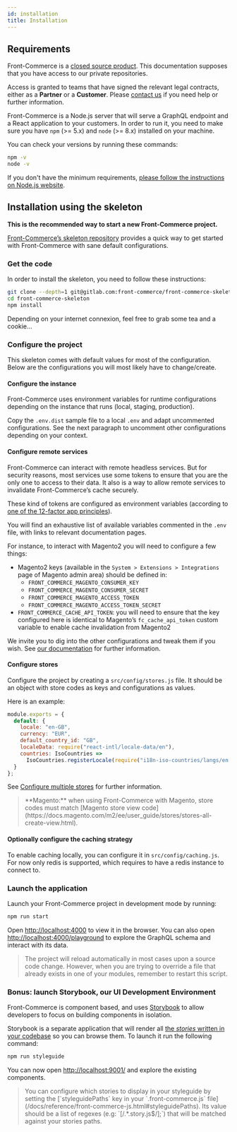 ```yaml
---
id: installation
title: Installation
---
```


## Requirements

Front-Commerce is a [closed source product](/license.html). This documentation
supposes that you have access to our private repositories.

Access is granted to teams that have signed the relevant legal contracts, either
as a **Partner** or a **Customer**. Please
[contact us](mailto:contact@front-commerce.com) if you need help or further
information.

Front-Commerce is a Node.js server that will serve a GraphQL endpoint and a
React application to your customers. In order to run it, you need to make sure
you have `npm` (>= 5.x) and `node` (>= 8.x) installed on your machine.

You can check your versions by running these commands:

```bash
npm -v
node -v
```

If you don't have the minimum requirements,
[please follow the instructions on Node.js website](https://nodejs.org/).

## Installation using the skeleton

**This is the recommended way to start a new Front-Commerce project.**

[Front-Commerce’s skeleton repository](https://gitlab.com/front-commerce/front-commerce-skeleton) provides a quick way to get started with
Front-Commerce with sane default configurations.

### Get the code

In order to install the skeleton, you need to follow these instructions:

```bash
git clone --depth=1 git@gitlab.com:front-commerce/front-commerce-skeleton.git
cd front-commerce-skeleton
npm install
```

Depending on your internet connexion, feel free to grab some tea and a cookie…

### Configure the project

This skeleton comes with default values for most of the configuration. Below are
the configurations you will most likely have to change/create.

#### Configure the instance

Front-Commerce uses environment variables for runtime configurations depending
on the instance that runs (local, staging, production).

Copy the `.env.dist` sample file to a local `.env` and adapt uncommented configurations.
See the next paragraph to uncomment other configurations depending on your context.

#### Configure remote services

Front-Commerce can interact with remote headless services. But for security
reasons, most services use some tokens to ensure that you are the only one to
access to their data. It also is a way to allow remote services to invalidate
Front-Commerce’s cache securely.

These kind of tokens are configured as environment variables
(according to [one of the 12-factor app principles](https://12factor.net/config)).

You will find an exhaustive list of available variables commented in the `.env` file,
with links to relevant documentation pages.

For instance, to interact with Magento2 you will need to configure a few things:

- Magento2 keys (available in the `System > Extensions > Integrations` page of
  Magento admin area) should be defined in:
  - `FRONT_COMMERCE_MAGENTO_CONSUMER_KEY`
  - `FRONT_COMMERCE_MAGENTO_CONSUMER_SECRET`
  - `FRONT_COMMERCE_MAGENTO_ACCESS_TOKEN`
  - `FRONT_COMMERCE_MAGENTO_ACCESS_TOKEN_SECRET`
- `FRONT_COMMERCE_CACHE_API_TOKEN`: you will need to ensure that the key
  configured here is identical to Magento’s `fc_cache_api_token` custom variable
  to enable cache invalidation from Magento2

We invite you to dig into the other configurations and tweak them if you wish.
See [our documentation](/docs/reference/environment-variables.html#Remote-services-configuration) for further information.

#### Configure stores

Configure the project by creating a `src/config/stores.js` file. It should be an
object with store codes as keys and configurations as values.

Here is an example:

```js
module.exports = {
  default: {
    locale: "en-GB",
    currency: "EUR",
    default_country_id: "GB",
    localeData: require("react-intl/locale-data/en"),
    countries: IsoCountries =>
      IsoCountries.registerLocale(require("i18n-iso-countries/langs/en.json"))
  }
};
```

See [Configure multiple stores](/docs/advanced/production-ready/multistore.html) for further information.

<blockquote class="info">
**Magento:** when using Front-Commerce with Magento, store codes
must match [Magento store view code](https://docs.magento.com/m2/ee/user_guide/stores/stores-all-create-view.html).
</blockquote>

#### Optionally configure the caching strategy

To enable caching locally, you can configure it in `src/config/caching.js`. For now
only redis is supported, which requires to have a redis instance to connect to.

<!-- TODO See [our caching section](#TODO) to know more about caching in the GraphQL middleware. -->

### Launch the application

Launch your Front-Commerce project in development mode by running:

```sh
npm run start
```

Open [http://localhost:4000](http://localhost:4000) to view it in the browser.
You can also open
[http://localhost:4000/playground](http://localhost:4000/playground) to explore
the GraphQL schema and interact with its data.

<blockquote class="info">
The project will reload automatically in most cases upon a source code change. However, when you are
trying to override a file that already exists in one of your modules, remember
to restart this script.
</blockquote>

### Bonus: launch Storybook, our UI Development Environment

Front-Commerce is component based, and uses
[Storybook](https://storybook.js.org/) to allow developers to focus on building
components in isolation.

Storybook is a separate application that will render all
[the _stories_ written in your codebase](https://storybook.js.org/basics/writing-stories/)
so you can browse them. To launch it run the following command:

```bash
npm run styleguide
```

You can now open [http://localhost:9001/](http://localhost:9001/) and explore
the existing components.

<blockquote class="tip">
You can configure which stories to display in your styleguide by setting the
[`styleguidePaths` key in your `.front-commerce.js` file](/docs/reference/front-commerce-js.html#styleguidePaths). Its value should be a list of regexes (e.g: `[/.*.story.js$/];`) that will be matched against your stories paths.
</blockquote>
